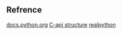 ## Refrence
[docs.python.org](https://docs.python.org/3/c-api/memory.html)
[C-api structure](https://docs.python.org/3/c-api/structures.html)
[realpython](https://realpython.com/python-memory-management/)
